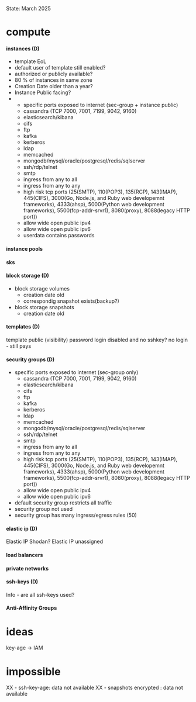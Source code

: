 State: March 2025
# compute
#### instances (D)
 - template EoL
 - default user of template still enabled?
 - authorized or publicly available?
 - 80 % of instances in same zone
 - Creation Date older than a year?
 - Instance Public facing?
 - - specific ports exposed to internet (sec-group + instance public)
    - cassandra (TCP 7000, 7001, 7199, 9042, 9160)
    - elasticsearch/kibana
    - cifs
    - ftp
    - kafka
    - kerberos
    - ldap
    - memcached
    - mongodb/mysql/oracle/postgresql/redis/sqlserver
    - ssh/rdp/telnet
    - smtp
    - ingress from any to all
    - ingress from any to any
    - high risk tcp ports (25(SMTP), 110(POP3), 135(RCP), 143(IMAP), 445(CIFS), 3000(Go, Node.js, and Ruby web developemnt frameworks), 4333(ahsp), 5000(Python web development frameworks), 5500(fcp-addr-srvr1), 8080(proxy), 8088(legacy HTTP port))
    - allow wide open public ipv4
    - allow wide open public ipv6
    - userdata contains passwords

#### instance pools

#### sks 

#### block storage (D)
 - block storage volumes
   - creation date old
   - correspondig snapshot exists(backup?)
 - block storage snapshots
   - creation date old

#### templates (D)
template public (visibility)
password login disabled and no sshkey? no login - still pays


#### security groups (D)
 - specific ports exposed to internet (sec-group only)
    - cassandra (TCP 7000, 7001, 7199, 9042, 9160)
    - elasticsearch/kibana
    - cifs
    - ftp
    - kafka
    - kerberos
    - ldap
    - memcached
    - mongodb/mysql/oracle/postgresql/redis/sqlserver
    - ssh/rdp/telnet
    - smtp
    - ingress from any to all
    - ingress from any to any
    - high risk tcp ports (25(SMTP), 110(POP3), 135(RCP), 143(IMAP), 445(CIFS), 3000(Go, Node.js, and Ruby web developemnt frameworks), 4333(ahsp), 5000(Python web development frameworks), 5500(fcp-addr-srvr1), 8080(proxy), 8088(legacy HTTP port))
    - allow wide open public ipv4
    - allow wide open public ipv6
 - default security group restricts all traffic
 - security group not used
 - security group has many ingress/egress rules (50)


#### elastic ip (D)
Elastic IP Shodan?
Elastic IP unassigned

#### load balancers 

#### private networks

#### ssh-keys (D)
Info - are all ssh-keys used?

#### Anti-Affinity Groups



# ideas
key-age -> IAM 

# impossible
XX - ssh-key-age: data not available 
XX - snapshots encrypted : data not available



    